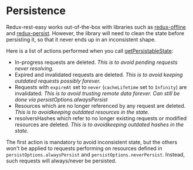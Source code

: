 # Persistence

Redux-rest-easy works out-of-the-box with libraries such as [redux-offline](https://github.com/redux-offline/redux-offline) and [redux-persist](https://github.com/rt2zz/redux-persist). However, the library will need to clean the state before persisting it, so that it never ends up in an inconsistent shape.

Here is a list of actions performed when you call [getPersistableState](../api/getPersistableState.md):

* In-progress requests are deleted. _This is to avoid pending requests never resolving._
* Expired and invalidated requests are deleted. _This is to avoid keeping outdated requests possibly forever._
* Requests with `expireAt` set to `never` (`cacheLifetime` set to `Infinity`) are invalidated. _This is to avoid trusting remote data forever. Can still be done via persistOptions.alwaysPersist_
* Resources which are no longer referenced by any request are deleted. _This is to avoidkeeping outdated resources in the state._
* resolversHashes which refer to no longer existing requests or modified resources are deleted. _This is to avoidkeeping outdated hashes in the state._

The first action is mandatory to avoid inconsistent state, but the others won't be applied to requests performing on resources defined in `persistOptions.alwaysPersist` and `persistOptions.neverPersist`. Instead, such requests will always/never be persisted.
